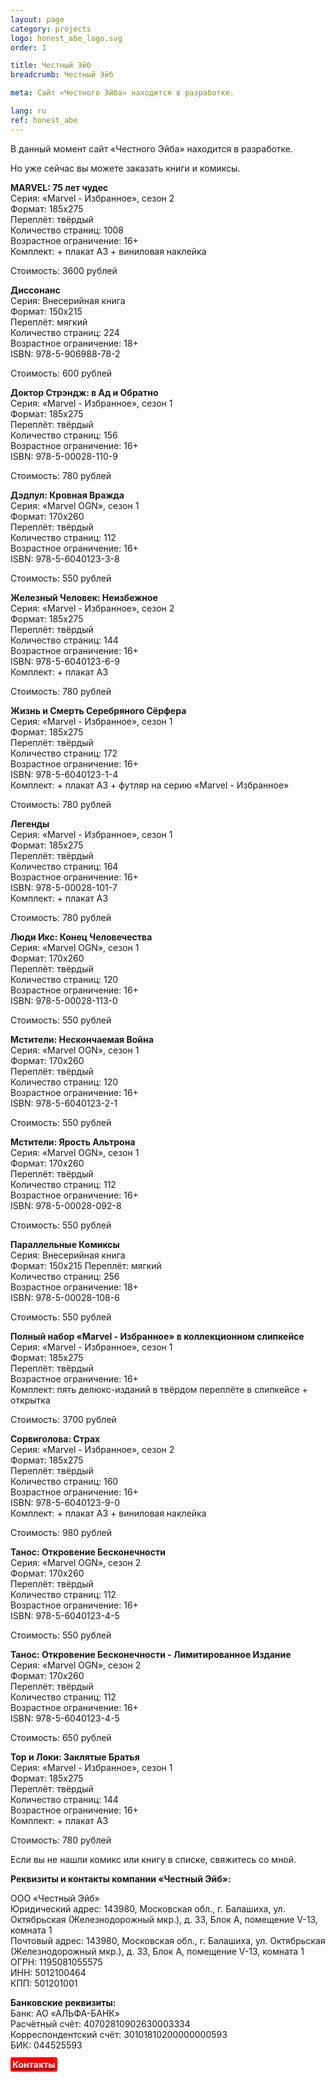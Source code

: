 ```yaml
---
layout: page
category: projects
logo: honest_abe_logo.svg
order: 1

title: Честный Эйб
breadcrumb: Честный Эйб

meta: Сайт «Честного Эйба» находится в разработке.

lang: ru
ref: honest_abe
---
```


В данный момент сайт «Честного Эйба» находится в разработке.

Но уже сейчас вы можете заказать книги и комиксы.

<a data-fancybox="gallery" href="/img/honest_abe/Marvel_75_Лет_Чудес.png"><img src="/img/honest_abe/Marvel_75_Лет_Чудес.png" alt=""></a>  
**MARVEL: 75 лет чудес**  
Серия: «Marvel - Избранное», сезон 2  
Формат: 185х275  
Переплёт: твёрдый  
Количество страниц: 1008  
Возрастное ограничение: 16+  
Комплект: + плакат А3 + виниловая наклейка

Стоимость: 3600 рублей

<a data-fancybox="gallery" href="/img/honest_abe/Диссонанс.png"><img src="/img/honest_abe/Диссонанс.png" alt=""></a>  
**Диссонанс**  
Серия: Внесерийная книга  
Формат: 150х215  
Переплёт: мягкий  
Количество страниц: 224  
Возрастное ограничение: 18+  
ISBN: 978-5-906988-78-2

Стоимость: 600 рублей

<a data-fancybox="gallery" href="/img/honest_abe/Доктор_Стрэндж_В_Ад_и_Обратно.png"><img src="/img/honest_abe/Доктор_Стрэндж_В_Ад_и_Обратно.png" alt=""></a>  
**Доктор Стрэндж: в Ад и Обратно**  
Серия: «Marvel - Избранное», сезон 1  
Формат: 185х275  
Переплёт: твёрдый  
Количество страниц: 156  
Возрастное ограничение: 16+  
ISBN: 978-5-00028-110-9

Стоимость: 780 рублей

<a data-fancybox="gallery" href="/img/honest_abe/Дэдпул_Кровная_Вражда.png"><img src="/img/honest_abe/Дэдпул_Кровная_Вражда.png" alt=""></a>  
**Дэдпул: Кровная Вражда**  
Серия: «Marvel OGN», сезон 1  
Формат: 170х260  
Переплёт: твёрдый  
Количество страниц: 112  
Возрастное ограничение: 16+  
ISBN: 978-5-6040123-3-8

Стоимость: 550 рублей

<a data-fancybox="gallery" href="/img/honest_abe/Железный_Человек_Неизбежное.png"><img src="/img/honest_abe/Железный_Человек_Неизбежное.png" alt=""></a>  
**Железный Человек: Неизбежное**  
Серия: «Marvel - Избранное», сезон 2  
Формат: 185х275  
Переплёт: твёрдый  
Количество страниц: 144  
Возрастное ограничение: 16+  
ISBN: 978-5-6040123-6-9  
Комплект: + плакат А3

Стоимость: 780 рублей

<a data-fancybox="gallery" href="/img/honest_abe/Жизнь_и_Смерть_Серебряного_Сёрфера_(КОЛЛЕКЦИОННЫЙ_СЛИПКЕЙС_В_ПОДАРОК).png"><img src="/img/honest_abe/Жизнь_и_Смерть_Серебряного_Сёрфера_(КОЛЛЕКЦИОННЫЙ_СЛИПКЕЙС_В_ПОДАРОК).png" alt=""></a>  
**Жизнь и Смерть Серебряного Сёрфера**  
Серия: «Marvel - Избранное», сезон 1  
Формат: 185х275  
Переплёт: твёрдый  
Количество страниц: 172  
Возрастное ограничение: 16+  
ISBN: 978-5-6040123-1-4  
Комплект: + плакат А3 + футляр на серию «Marvel - Избранное»

Стоимость: 780 рублей

<a data-fancybox="gallery" href="/img/honest_abe/Легенды.png"><img src="/img/honest_abe/Легенды.png" alt=""></a>  
**Легенды**  
Серия: «Marvel - Избранное», сезон 1  
Формат: 185х275  
Переплёт: твёрдый  
Количество страниц: 164  
Возрастное ограничение: 16+  
ISBN: 978-5-00028-101-7  
Комплект: + плакат А3

Стоимость: 780 рублей

<a data-fancybox="gallery" href="/img/honest_abe/Люди_Икс_Конец_Человечества.png"><img src="/img/honest_abe/Люди_Икс_Конец_Человечества.png" alt=""></a>  
**Люди Икс: Конец Человечества**  
Серия: «Marvel OGN», сезон 1  
Формат: 170х260  
Переплёт: твёрдый  
Количество страниц: 120  
Возрастное ограничение: 16+  
ISBN: 978-5-00028-113-0

Стоимость: 550 рублей

<a data-fancybox="gallery" href="/img/honest_abe/Мстители_Нескончаемая_Война.png"><img src="/img/honest_abe/Мстители_Нескончаемая_Война.png" alt=""></a>  
**Мстители: Нескончаемая Война**  
Серия: «Marvel OGN», сезон 1  
Формат: 170х260  
Переплёт: твёрдый  
Количество страниц: 120  
Возрастное ограничение: 16+  
ISBN: 978-5-6040123-2-1

Стоимость: 550 рублей

<a data-fancybox="gallery" href="/img/honest_abe/Мстители_Ярость_Альтрона.png"><img src="/img/honest_abe/Мстители_Ярость_Альтрона.png" alt=""></a>  
**Мстители: Ярость Альтрона**  
Серия: «Marvel OGN», сезон 1  
Формат: 170х260   
Переплёт: твёрдый  
Количество страниц: 112  
Возрастное ограничение: 16+  
ISBN: 978-5-00028-092-8

Стоимость: 550 рублей

<a data-fancybox="gallery" href="/img/honest_abe/Параллельные_Комиксы.png"><img src="/img/honest_abe/Параллельные_Комиксы.png" alt=""></a>  
**Параллельные Комиксы**  
Серия: Внесерийная книга  
Формат: 150х215
Переплёт: мягкий  
Количество страниц: 256  
Возрастное ограничение: 18+  
ISBN: 978-5-00028-108-6

Стоимость: 550 рублей

<a data-fancybox="gallery" href="/img/honest_abe/Полный_набор_Marvel_Избранное_в_коллекционном_слипкейсе.png"><img src="/img/honest_abe/Полный_набор_Marvel_Избранное_в_коллекционном_слипкейсе.png" alt=""></a>  
**Полный набор «Marvel - Избранное» в коллекционном слипкейсе**  
Серия: «Marvel - Избранное», сезон 1  
Формат: 185х275  
Переплёт: твёрдый  
Возрастное ограничение: 16+  
Комплект: пять делюкс-изданий в твёрдом переплёте в слипкейсе + открытка

Стоимость: 3700 рублей

<a data-fancybox="gallery" href="/img/honest_abe/Сорвиголова_Страх.png"><img src="/img/honest_abe/Сорвиголова_Страх.png" alt=""></a>  
**Сорвиголова: Страх**  
Серия: «Marvel - Избранное», сезон 2  
Формат: 185х275  
Переплёт: твёрдый  
Количество страниц: 160  
Возрастное ограничение: 16+  
ISBN: 978-5-6040123-9-0  
Комплект: + плакат А3 + виниловая наклейка

Стоимость: 980 рублей

<a data-fancybox="gallery" href="/img/honest_abe/Танос_Откровение_Бесконечности.png"><img src="/img/honest_abe/Танос_Откровение_Бесконечности.png" alt=""></a>  
**Танос: Откровение Бесконечности**  
Серия: «Marvel OGN», сезон 2  
Формат: 170х260  
Переплёт: твёрдый  
Количество страниц: 112  
Возрастное ограничение: 16+  
ISBN: 978-5-6040123-4-5

Стоимость: 550 рублей

<a data-fancybox="gallery" href="/img/honest_abe/Танос_Откровение_Бесконечности_Лимитированное_Издание.png"><img src="/img/honest_abe/Танос_Откровение_Бесконечности_Лимитированное_Издание.png" alt=""></a>  
**Танос: Откровение Бесконечности - Лимитированное Издание**  
Серия: «Marvel OGN», сезон 2  
Формат: 170х260  
Переплёт: твёрдый  
Количество страниц: 112  
Возрастное ограничение: 16+  
ISBN: 978-5-6040123-4-5

Стоимость: 650 рублей

<a data-fancybox="gallery" href="/img/honest_abe/Тор_и_Локи_Заклятые_Братья.png"><img src="/img/honest_abe/Тор_и_Локи_Заклятые_Братья.png" alt=""></a>  
**Тор и Локи: Заклятые Братья**  
Серия: «Marvel - Избранное», сезон 1  
Формат: 185х275  
Переплёт: твёрдый  
Количество страниц: 144  
Возрастное ограничение: 16+  
Комплект: + плакат А3

Стоимость: 780 рублей

Если вы не нашли комикс или книгу в списке, свяжитесь со мной.

**Реквизиты и контакты компании «Честный Эйб»:**

ООО «Честный Эйб»  
Юридический адрес: 143980, Московская обл., г. Балашиха, ул. Октябрьская (Железнодорожный мкр.), д. 33, Блок А, помещение V-13, комната 1  
Почтовый адрес: 143980, Московская обл., г. Балашиха, ул. Октябрьская (Железнодорожный мкр.), д. 33, Блок А, помещение V-13, комната 1  
ОГРН: 1195081055575  
ИНН: 5012100464  
КПП: 501201001

**Банковские реквизиты:**  
Банк: АО «АЛЬФА-БАНК»  
Расчётный счёт: 40702810902630003334  
Корреспондентский счёт: 30101810200000000593  
БИК: 044525593

**<a href="https://lincolnvirus.com/ru/contacts/" target="_blank"><span style="background-color:#ff0000; color:white; padding:3px; border-radius: 3px">Контакты</span></a>**

<a data-fancybox="gallery" href="/img/programming/Lincoln.png"><img src="/img/programming/Lincoln.png" alt=""></a>
